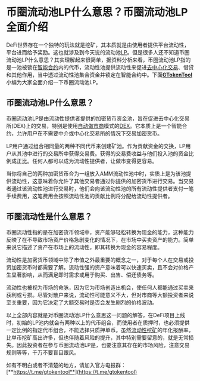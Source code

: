 # 币圈流动池LP什么意思？币圈流动池LP全面介绍

DeFi世界存在一个独特的玩法就是挖矿，其本质就是由使用者提供平台流动性，平台进而给予奖励。这也就涉及到今天说的流动池[LP](bi-quan-liu-dong-chi-lp-shen-me-yi-si-bi-quan-liu-dong-chi-lp-quan-mian-jie-shao.md)。但是很多人还不知道币圈流动池LP什么意思？其实理解起来很简单，据资料分析来看，币圈流动池LP指的是一池被锁在[智能合约](zhi-neng-he-yue-you-shen-me-zuo-yong-neng-shi-xian-na-xie-gong-neng.md)内的代币，流动性池提供流动性来促进[去中心化交易](broken-reference)、借贷和其他作用，当中透过流动性池集合资金并锁定在智能合约中。下面[**GTokenTool**](https://docs.gtokentool.com)小编为大家全面介绍一下币圈流动池LP。

## 币圈流动池LP什么意思？

币圈流动池LP是由流动性提供者提供的加密货币资金池，旨在促进去中心化交易所(DEX)上的交易，特别是使用[自动做市商](yi-wen-dai-ni-du-dong-zi-dong-zuo-shi-shang-ce-le-you-na-xie.md)模式的[DEX](cex-he-dex-shi-shen-me-yi-si-you-shen-me-qu-bie.md)。它本质上是一个智能合约，允许用户在不需要中介或中心化交易所的情况下交易加密货币。

LP用户通过组合相同量的两种不同代币来创建矿池。作为贡献资金的交换，LP用户从其池中进行的交易所中获得交易费。获得的交易费收益与他们投入池的资金比例成正比。任何人都可以成为流动性提供者，让做市变得更容易。

当你将自己的两种加密货币合为一组放入AMM流动性池中时，实质上是为该池提供流动性，这意味着你允许了其他交易者通过你提供的加密货币进行交易。当交易者通过该流动性池进行交易时，他们会向该流动性池的所有流动性提供者支付一笔手续费用，这笔费用会按照流动性池的贡献比例将分配给流动性提供者。

## 币圈流动性是什么意思？

币圈流动性指的是在加密货币领域中，资产能够轻松转换为现金的能力，这种能力反映了在不导致市场资产价格急剧变化的情况下，在市场中买卖资产的能力。简单来说它描述了资产在市场上的流动性，即其转换为现金的容易程度。

流动性是加密货币领域中除了市值之外最重要的概念之一，对于每个人在交易或投资加密货币时都需要了解。流动性强的资产意味着可以快速买卖，且不会对价格产生显著影响，从而满足即时需求或用于购买、出售、偿还债务等。

流动性也被视为市场的命脉，因为它为市场创造出机会，使任何人都能通过买卖来获利或亏损。尽管对散户来说，流动性可能意义不大，但对市商等大额投资者来说至关重要，因为它决定了大额交易时是否会发生剧烈的价格波动。

以上全部内容就是对币圈流动池LP什么意思这一问题的解答，在DeFi项目上线时，初始的LP池内就会有两种以上的代币组合，而使用者在质押时，也必须提供一定比例的指定代币组合，不能选择只质押单币。虽然[流动性挖矿](qu-zhong-xin-hua-jin-rong-defi-zhong-de-liu-dong-xing-wa-kuang-dao-di-shi-shen-me.md)的年化报酬率，比单币挖矿高出许多，但也伴随着风险的提升，其中特别需要留意的，就是无常损失。因此投资者在参与币圈流动池LP是，也要注意其存在的市场风险，注意交易规则等等，千万不要盲目跟风。

如有不明白或者不清楚的地方，请加入官方电报群：[**https://t.me/gtokentool**](https://t.me/gtokentool)
